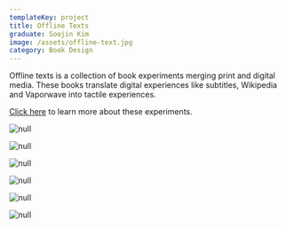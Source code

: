 ```yaml
---
templateKey: project
title: Offline Texts
graduate: Soojin Kim
image: /assets/offline-text.jpg
category: Book Design
---
```

Offline texts is a collection of book experiments merging print and digital media. These books translate digital experiences like subtitles, Wikipedia and Vaporwave into tactile experiences. 

[Click here](soojinna.com/offlinetexts) to learn more about these experiments.

![null](/assets/offlinetext2.jpg)

![null](/assets/offlinetext2.jpg)

![null](/assets/1_book2.jpg)

![null](/assets/finaldrag-14.jpg)

![null](/assets/2final.jpg)

![null](/assets/4final.jpg)
